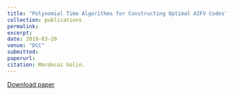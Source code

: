 ```yaml
---
title: "Polynomial Time Algorithms for Constructing Optimal AIFV Codes"
collection: publications
permalink: 
excerpt: 
date: 2019-03-20
venue: "DCC"
submitted:
paperurl: 
citation: Mordecai Golin. 
---
```


[Download paper](https://arxiv.org/abs/2001.11170)
